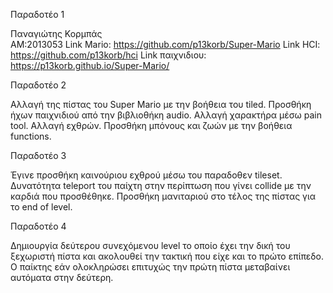 Παραδοτέο 1

Παναγιώτης Κορμπάς  
ΑΜ:2013053
Link Mario: https://github.com/p13korb/Super-Mario
Link HCI: https://github.com/p13korb/hci
Link παιχνιδιου: https://p13korb.github.io/Super-Mario/

Παραδοτέο 2

Αλλαγή της πίστας του Super Mario με την βοήθεια του tiled.
Προσθήκη ήχων παιχνιδιού από την βιβλιοθήκη audio.
Αλλαγή χαρακτήρα μέσω pain tool.
Αλλαγή εχθρών.
Προσθήκη μπόνους και ζωών με την βοήθεια functions.

Παραδοτέο 3

Έγινε προσθήκη καινούριου εχθρού μέσω του παραδοθεν tileset.
Δυνατότητα teleport του παίχτη στην περίπτωση που γίνει collide με την καρδιά που προσθέθηκε.
Προσθήκη μανιταριού στο τέλος της πίστας για το end of level.

Παραδοτέο 4

Δημιουργία δεύτερου συνεχόμενου level το οποίο έχει την δική του ξεχωριστή πίστα και ακολουθεί την τακτική που είχε και το πρώτο επίπεδο. Ο παίκτης εάν ολοκληρώσει επιτυχώς την πρώτη πίστα μεταβαίνει αυτόματα στην δεύτερη.
